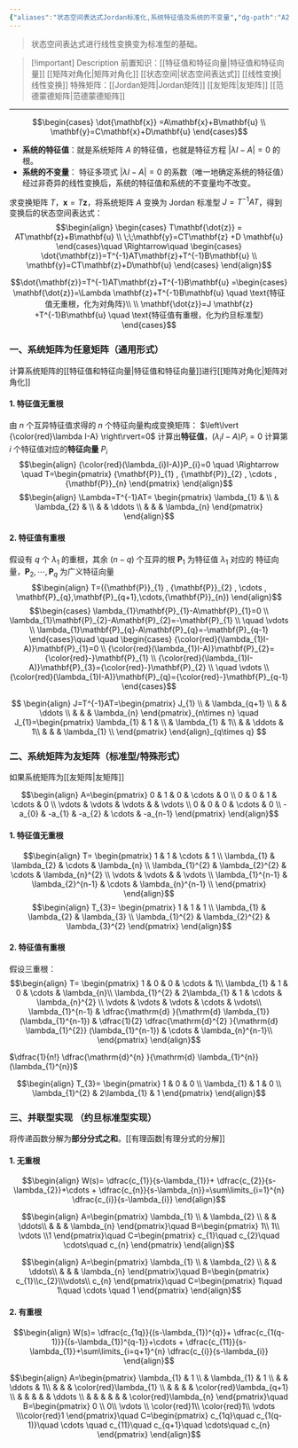 ```yaml
---
{"aliases":"状态空间表达式Jordan标准化,系统特征值及系统的不变量","dg-path":"A2- 控制理论/2. 现代控制理论/状态向量的线性变换.md","dg-publish":true,"permalink":"/A2- 控制理论/2. 现代控制理论/状态向量的线性变换/","dgPassFrontmatter":true,"noteIcon":"","created":"2024-10-04T19:02:03.000+08:00","updated":"2025-05-20T18:53:23.000+08:00"}
---
```



>状态空间表达式进行线性变换变为标准型的基础。

>[!important] Description 
>前置知识：[[特征值和特征向量\|特征值和特征向量]]   [[矩阵对角化\|矩阵对角化]]   [[状态空间\|状态空间表达式]]  [[线性变换\|线性变换]]
>特殊矩阵：[[Jordan矩阵\|Jordan矩阵]]   [[友矩阵\|友矩阵]]  [[范德蒙德矩阵\|范德蒙德矩阵]]

***

$$\begin{cases}
\dot{\mathbf{x}}  =A\mathbf{x}+B\mathbf{u}  \\
\mathbf{y}=C\mathbf{x}+D\mathbf{u}
\end{cases}$$
- **系统的特征值**：就是系统矩阵 $A$ 的特征值，也就是特征方程 $\left\lvert  \lambda I-A \right\rvert=0$ 的根。
- **系统的不变量**： 特征多项式 $\left\lvert  \lambda I-A \right\rvert=0$ 的系数（唯一地确定系统的特征值）
经过非奇异的线性变换后，系统的特征值和系统的不变量均不改变。

求变换矩阵 $T$，$\mathbf{x}=T\mathbf{z}$，将系统矩阵 $A$ 变换为 Jordan 标准型 $J=T^{-1}AT$，得到变换后的状态空间表达式：
$$\begin{align}
\begin{cases}
T\mathbf{\dot{z}} = AT\mathbf{z}+B\mathbf{u}  \\
\;\;\mathbf{y}=CT\mathbf{z} +D \mathbf{u}
\end{cases}\quad \Rightarrow\quad  \begin{cases}
\dot{\mathbf{z}}=T^{-1}AT\mathbf{z}+T^{-1}B\mathbf{u}  \\
\mathbf{y}=CT\mathbf{z}+D\mathbf{u}
\end{cases}
\end{align}$$

$$\dot{\mathbf{z}}=T^{-1}AT\mathbf{z}+T^{-1}B\mathbf{u}  =\begin{cases} 
\mathbf{\dot{z}}=\Lambda \mathbf{z}+T^{-1}B\mathbf{u} \quad \text{特征值无重根，化为对角阵}\\ \\
\mathbf{\dot{z}}=J \mathbf{z} +T^{-1}B\mathbf{u} \quad \text{特征值有重根，化为约旦标准型}
\end{cases}$$

### 一、系统矩阵为任意矩阵（通用形式）
计算系统矩阵的[[特征值和特征向量\|特征值和特征向量]]进行[[矩阵对角化\|矩阵对角化]]

#### 1. 特征值无重根
由 $n$ 个互异特征值求得的 $n$ 个特征向量构成变换矩阵：
$\left\lvert  {\color{red}\lambda I-A} \right\rvert=0$ 计算出**特征值**，$(\lambda_{i}I-A)P_{i}=0$   计算第 $i$ 个特征值对应的**特征向量** $P_{i}$
$$\begin{align}
{\color{red}(\lambda_{i}I-A)}P_{i}=0 \quad \Rightarrow \quad   T=\begin{pmatrix}
{\mathbf{P}}_{1} , {\mathbf{P}}_{2} , \cdots ,  {\mathbf{P}}_{n}
\end{pmatrix}
\end{align}$$
$$\begin{align}
\Lambda=T^{-1}AT= \begin{pmatrix}
\lambda_{1} &  \\
 & \lambda_{2} &  \\
 &  &  \ddots  \\
 &  &  & \lambda_{n}
\end{pmatrix}
\end{align}$$
#### 2. 特征值有重根
假设有 $q$ 个 $\lambda_{1}$ 的重根，其余 $(n-q)$ 个互异的根
$\mathbf{P}_{1}$ 为特征值 $\lambda_{1}$ 对应的 特征向量，$\mathbf{P}_{2},\cdots,\mathbf{P}_{q}$ 为广义特征向量
$$\begin{align}
T=({\mathbf{P}}_{1} , {\mathbf{P}}_{2} , \cdots ,  \mathbf{P}_{q},\mathbf{P}_{q+1},\cdots,{\mathbf{P}}_{n})
\end{align}$$
$$\begin{cases}
\lambda_{1}\mathbf{P}_{1}-A\mathbf{P}_{1}=0 \\
\lambda_{1}\mathbf{P}_{2}-A\mathbf{P}_{2}=-\mathbf{P}_{1}  \\
\quad \vdots \\
\lambda_{1}\mathbf{P}_{q}-A\mathbf{P}_{q}=-\mathbf{P}_{q-1}
\end{cases}\quad \quad 
\begin{cases} 
{\color{red}(\lambda_{1}I-A)}\mathbf{P}_{1}=0 \\
{\color{red}(\lambda_{1}I-A)}\mathbf{P}_{2}={\color{red}-}\mathbf{P}_{1}  \\
 {\color{red}(\lambda_{1}I-A)}\mathbf{P}_{3}={\color{red}-}\mathbf{P}_{2} \\
\quad \vdots \\
{\color{red}(\lambda_{1}I-A)}\mathbf{P}_{q}={\color{red}-}\mathbf{P}_{q-1}
\end{cases}$$

$$
\begin{align}
J=T^{-1}AT=\begin{pmatrix}
J_{1} \\
 & \lambda_{q+1} \\
   &  & \ddots  \\
   &  &  & \lambda_{n}
\end{pmatrix}_{n\times n} \quad 
J_{1}=\begin{pmatrix}
\lambda_{1}  & 1 &   \\
 & \lambda_{1} & 1\\
   &  & \ddots  & 1\\
   &  &  & \lambda_{1}  \\
\end{pmatrix}
\end{align}_{q\times q}
$$

### 二、系统矩阵为友矩阵（标准型/特殊形式）
如果系统矩阵为[[友矩阵\|友矩阵]]

$$\begin{align}
A=\begin{pmatrix}
	0 & 1 & 0 & \cdots & 0 \\
0 & 0 & 1 & \cdots  & 0 \\
\vdots  &  \vdots  & \vdots  &  & \vdots \\
0 & 0 & 0 & \cdots & 0 \\
-a_{0} & -a_{1} & -a_{2} & \cdots &  -a_{n-1}
\end{pmatrix}
\end{align}$$
#### 1. 特征值无重根
$$\begin{align}
T= \begin{pmatrix}
1 & 1 & \cdots & 1 \\
\lambda_{1} & \lambda_{2} & \cdots & \lambda_{n} \\
\lambda_{1}^{2} & \lambda_{2}^{2} & \cdots & \lambda_{n}^{2}  \\
\vdots  &  \vdots  &   &  \vdots  \\
\lambda_{1}^{n-1} & \lambda_{2}^{n-1} & \cdots & \lambda_{n}^{n-1} \\
\end{pmatrix}
\end{align}$$
$$\begin{align}
T_{3}= \begin{pmatrix}
1 & 1  & 1 \\
\lambda_{1} & \lambda_{2} & \lambda_{3} \\
\lambda_{1}^{2} & \lambda_{2}^{2} & \lambda_{3}^{2}  
\end{pmatrix}
\end{align}$$

#### 2. 特征值有重根
假设三重根：
$$\begin{align}
T= \begin{pmatrix}
1 & 0  & 0  & \cdots  & 1\\
\lambda_{1} & 1  & 0 & \cdots  & \lambda_{n}\\
\lambda_{1}^{2} & 2\lambda_{1}  & 1 & \cdots  & \lambda_{n}^{2} \\
\vdots  &  \vdots  &   \vdots &  \cdots  & \vdots\\
\lambda_{1}^{n-1} &  \dfrac{\mathrm{d} }{\mathrm{d} \lambda_{1}} (\lambda_{1}^{n-1})  &  \dfrac{1}{2} \dfrac{\mathrm{d}^{2} }{\mathrm{d} \lambda_{1}^{2}} (\lambda_{1}^{n-1}) & \cdots  & \lambda_{n}^{n-1}\\
\end{pmatrix}
\end{align}$$

$\dfrac{1}{n!} \dfrac{\mathrm{d}^{n} }{\mathrm{d} \lambda_{1}^{n}}(\lambda_{1}^{n})$

$$\begin{align}
T_{3}= \begin{pmatrix}
1 & 0  & 0  \\
\lambda_{1} & 1  & 0 \\
\lambda_{1}^{2} & 2\lambda_{1}  & 1
\end{pmatrix}
\end{align}$$


### 三、并联型实现 （约旦标准型实现）
将传递函数分解为**部分分式之和**。[[有理函数\|有理分式的分解]]   
#### 1. 无重根
$$\begin{align}
W(s)= \dfrac{c_{1}}{s-\lambda_{1}}+ \dfrac{c_{2}}{s-\lambda_{2}}+\cdots + \dfrac{c_{n}}{s-\lambda_{n}}=\sum\limits_{i=1}^{n} \dfrac{c_{i}}{s-\lambda_{i}}
\end{align}$$

$$\begin{align}
A=\begin{pmatrix}
\lambda_{1}  \\
 & \lambda_{2}  \\  
 &  &  \ddots\\
 &   &  & \lambda_{n}
\end{pmatrix}\quad  B=\begin{pmatrix}
1\\ 1\\ \vdots \\1
\end{pmatrix}\quad C=\begin{pmatrix}
c_{1}\quad c_{2}\quad \cdots\quad  c_{n}
\end{pmatrix}
\end{align}$$

$$\begin{align}
A=\begin{pmatrix}
\lambda_{1}  \\
 & \lambda_{2}  \\  
 &  &  \ddots\\
 &   &  & \lambda_{n}
\end{pmatrix}\quad  B=\begin{pmatrix}
c_{1}\\c_{2}\\\vdots\\ c_{n}
\end{pmatrix}\quad C=\begin{pmatrix}
1\quad 1\quad \cdots \quad 1
\end{pmatrix}
\end{align}$$

#### 2. 有重根
$$\begin{align}
W(s)= \dfrac{c_{1q}}{(s-\lambda_{1})^{q}}+ \dfrac{c_{1(q-1)}}{(s-\lambda_{1})^{q-1}}+\cdots + \dfrac{c_{11}}{s-\lambda_{1}}+\sum\limits_{i=q+1}^{n} \dfrac{c_{i}}{s-\lambda_{i}}
\end{align}$$


$$\begin{align}
A=\begin{pmatrix}
\lambda_{1}  & 1 \\
 & \lambda_{1}   & 1 \\  
 &  &  \ddots & 1\\
 &   &  & \color{red}\lambda_{1}  \\
 &  &  &  & \color{red}\lambda_{q+1} \\
 &  &  &  &  & \ddots  \\
 &  &  &  &  &  & \color{red}\lambda_{n}
\end{pmatrix}\quad  B=\begin{pmatrix}
0 \\ 0\\ \vdots  \\ \color{red}1\\ \color{red}1\\ \vdots \\\color{red}1
\end{pmatrix}\quad C=\begin{pmatrix}
c_{1q}\quad  c_{1(q-1)}\quad  \cdots \quad c_{11}\quad c_{q+1}\quad  \cdots\quad  c_{n}
\end{pmatrix}
\end{align}$$

